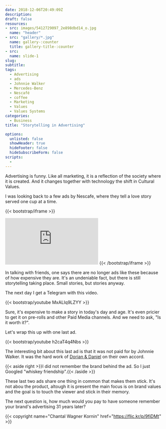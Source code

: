```yaml
---
date: 2018-12-06T20:49:09Z
description: 
draft: false
resources: 
- src: images/5412729097_2e898dbd14_o.jpg
  name: "header"
- src: "gallery/*.jpg"
  name: gallery-:counter
  title: gallery-title-:counter
- src:
  name: slide-1
slug:
subtitle: 
tags: 
  - Advertising
  - ads
  - Johnnie Walker
  - Mercedes-Benz
  - Nescafé
  - coffee
  - Marketing 
  - Values
  - Values Systems
categories: 
  - Business
title: "Storytelling in Advertising"

options:
  unlisted: false
  showHeader: true
  hideFooter: false
  hideSubscribeForm: false
scripts:
  -
---
```


Advertising is funny. Like all marketing, it is a reflection of the society where it is created. And it changes together with technology the shift in Cultural Values.

I was looking back to a few ads by Nescafe, where they tell a love story served one cup at a time.

{{< bootstrap/iframe >}}
<iframe src="https://www.youtube.com/embed/videoseries?list=PL3uKIKjOoNoPFfaCGQi5vrNyQnTb_8m-d" frameborder="0" allow="autoplay; encrypted-media" allowfullscreen></iframe>
{{< /bootstrap/iframe >}}

In talking with friends, one says there are no longer ads like these because of how expensive they are. It's an undeniable fact, but there is still storytelling taking place. Small stories, but stories anyway.

The next day I get a Telegram with this video.

{{< bootstrap/youtube MxALIq9LZYY >}}

Sure, it's expensive to make a story in today's day and age. It's even pricier to get it on pre-rolls and other Paid Media channels. And we need to ask, "Is it worth it?".

Let's wrap this up with one last ad.

{{< bootstrap/youtube h2caT4q4Nbs >}}

The interesting bit about this last ad is that it was not paid for by Johnnie Walker. It was the hard work of [Dorian & Daniel](https://www.facebook.com/doriananddaniel) on their own accord.

{{< aside right >}}I did not remember the brand behind the ad. So I just Googled "whiskey friendship".{{< /aside >}}

These last two ads share one thing in common that makes them stick. It's not abou the product, altough it is present the main focus is on brand values and the goal is to touch the viewer and stick in their memory.

<p class="h3">The next question is, how much would you pay to have someone remember your brand's advertising 31 years later?</p>

{{< copyright name="Chantal Wagner Kornin" href="https://flic.kr/p/9fiDMt" >}}
